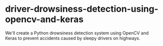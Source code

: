 # driver-drowsiness-detection-using-opencv-and-keras
 We'll create a Python drowsiness detection system using OpenCV and Keras to prevent accidents caused by sleepy drivers on highways.
